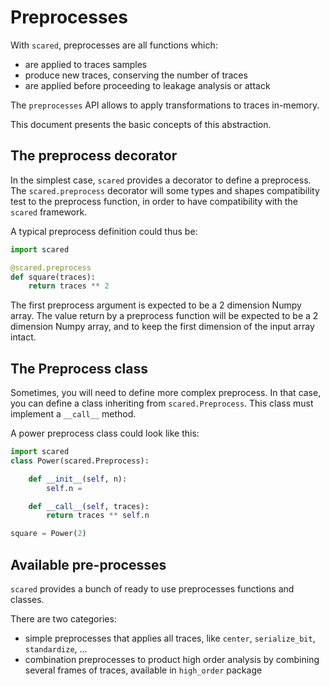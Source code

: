 # Preprocesses

With `scared`, preprocesses are all functions which:

- are applied to traces samples
- produce new traces, conserving the number of traces
- are applied before proceeding to leakage analysis or attack

The `preprocesses` API allows to apply transformations to traces in-memory.

This document presents the basic concepts of this abstraction.

## The preprocess decorator

In the simplest case, `scared` provides a decorator to define a preprocess. The `scared.preprocess` decorator will some types and shapes compatibility test to the preprocess function, in order to have compatibility with the `scared` framework. 

A typical preprocess definition could thus be:

```python
import scared

@scared.preprocess
def square(traces):
    return traces ** 2
```

The first preprocess argument is expected to be a 2 dimension Numpy array.
The value return by a preprocess function will be expected to be a 2 dimension Numpy array, and to keep the first dimension of the input array intact.

## The Preprocess class

Sometimes, you will need to define more complex preprocess. In that case, you can define a class inheriting from `scared.Preprocess`. This class must implement a `__call__` method. 

A power preprocess class could look like this:

```python
import scared
class Power(scared.Preprocess):

    def __init__(self, n):
        self.n =

    def __call__(self, traces):
        return traces ** self.n

square = Power(2)
```

## Available pre-processes

`scared` provides a bunch of ready to use preprocesses functions and classes.

There are two categories:

- simple preprocesses that applies all traces, like `center`, `serialize_bit`, `standardize`, ...
- combination preprocesses to product high order analysis by combining several frames of traces, available in `high_order` package
